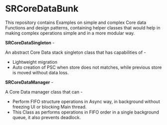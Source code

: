 # SRCoreDataBunk

This repository contains Examples on simple and complex Core data Functions and design patterns, containing helper classes that would help in making complex operations simple and in a more modular way.

**SRCoreDataSingleton** - 

An abstract Core Data stack singleton class that has capabilities of - 
* Lightweight migration
* Auto creation of PSC when store does not matches, while previous store is moved without data loss.


**SRCoreDataManager** - 

A Core Data manager class that can - 
* Perform FIFO structure operations in Async way, in background without freezing UI or blocking Main thread.
* This Class as performs operations in FIFO order in a single background queue, it also prevents deadlock.
